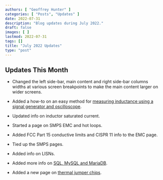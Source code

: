 ```yaml
---
authors: [ "Geoffrey Hunter" ]
categories: [ "Posts", "Updates" ]
date: 2022-07-31
description: "Blog updates during July 2022."
draft: false
images: [ ]
lastmod: 2022-07-31
tags: []
title: "July 2022 Updates"
type: "post"
---
```


## Updates This Month

* Changed the left side-bar, main content and right side-bar columns widths at various screen breakpoints to make the main content larger on wider screens.

* Added a how-to on an easy method for [measuring inductance using a signal generator and oscilloscope](/electronics/components/inductors/#how-to-measure-inductance-in-an-electronics-lab).

* Updated info on inductor saturated current.

* Started a page on SMPS EMC and hot loops.

* Added FCC Part 15 conductive limits and CISPR 11 info to the EMC page.

* Tied up the SMPS pages.

* Added info on LISNs.

* Added more info on [SQL, MySQL and MariaDB](/programming/databases/).

* Added a new page on [thermal jumper chips](/electronics/components/thermal-jumper-chips/).
